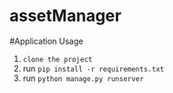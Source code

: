 # assetManager
#Application Usage
1. `clone the project`<br>
2. run `pip install -r requirements.txt`<br>
3. run `python manage.py runserver`
